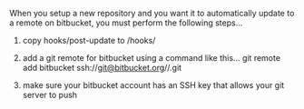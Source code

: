 When you setup a new repository and you want it to automatically update to a
remote on bitbucket, you must perform the following steps...

1. copy hooks/post-update to <repo>/hooks/

2. add a git remote for bitbucket using a command like this...
    git remote add bitbucket ssh://git@bitbucket.org/<user>/<repo>.git

3. make sure your bitbucket account has an SSH key that allows your git server to push
